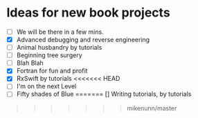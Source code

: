 # Ideas for new book projects

- [ ] We will be there in a few mins.
- [x] Advanced debugging and reverse engineering
- [ ] Animal husbandry by tutorials
- [ ] Beginning tree surgery
- [ ] Blah Blah
- [x] Fortran for fun and profit
- [x] RxSwift by tutorials
<<<<<<< HEAD
- [ ] I'm on the next Level
- [ ] Fifty shades of Blue
=======
  [] Writing tutorials, by tutorials

>>>>>>> mikenunn/master
